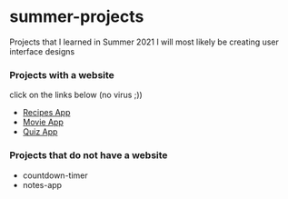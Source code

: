 # summer-projects
Projects that I learned in Summer 2021
I will most likely be creating user interface designs
### Projects with a website

click on the links below (no virus ;))

- [Recipes App](https://htmlpreview.github.io/?https://github.com/thisisnotdevin/summer-projects/blob/main/recipe-app/index.html)
- [Movie App](https://htmlpreview.github.io/?https://github.com/thisisnotdevin/summer-projects/blob/master/movie-app/index.html)
- [Quiz App](https://htmlpreview.github.io/?https://github.com/thisisnotdevin/summer-projects/blob/master/quiz-app/index.html)

### Projects that do not have a website

- countdown-timer
- notes-app

